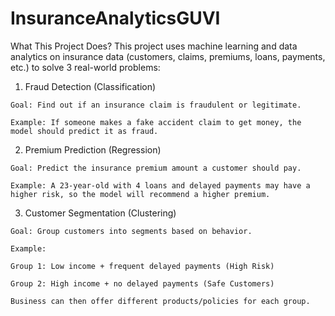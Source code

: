 # InsuranceAnalyticsGUVI
What This Project Does?
  This project uses machine learning and data analytics on insurance data (customers, claims, premiums, loans, payments, etc.) to solve 3 real-world problems:
  
  1. Fraud Detection (Classification)
  
    Goal: Find out if an insurance claim is fraudulent or legitimate.
    
    Example: If someone makes a fake accident claim to get money, the model should predict it as fraud.
  
  2. Premium Prediction (Regression)
  
    Goal: Predict the insurance premium amount a customer should pay.
    
    Example: A 23-year-old with 4 loans and delayed payments may have a higher risk, so the model will recommend a higher premium.
  
  3. Customer Segmentation (Clustering)
  
    Goal: Group customers into segments based on behavior.
    
    Example:
    
    Group 1: Low income + frequent delayed payments (High Risk)
    
    Group 2: High income + no delayed payments (Safe Customers)
    
    Business can then offer different products/policies for each group.
